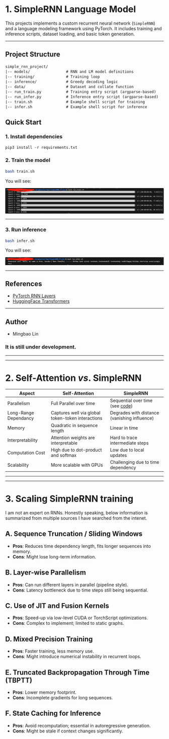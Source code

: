 # 1. SimpleRNN Language Model

This projects implements a custom recurrent neural network (`SimpleRNN`) and a language modeling framework using PyTorch. It includes training and inference scripts, dataset loading, and basic token generation.

---

## Project Structure

```
simple_rnn_project/
|-- models/                # RNN and LM model definitions
|-- training/              # Training loop
|-- inference/             # Greedy decoding logic
|-- data/                  # Dataset and collate function
|-- run_train.py           # Training entry script (argparse-based)
|-- run_infer.py           # Inference entry script (argparse-based)
|-- train.sh               # Example shell script for training
|-- infer.sh               # Example shell script for inference 
```


## Quick Start

### 1. Install dependencies

```
pip3 install -r requirements.txt
```

### 2. Train the model

```bash
bash train.sh
```
You will see:

![training log](./assets/train.png)

---


### 3. Run inference

```bash
bash infer.sh
```
You will see:

![training log](./assets/test.png)

---

## References

- [PyTorch RNN Layers](https://pytorch.org/docs/stable/nn.html#recurrent-layers)  
- [HuggingFace Transformers](https://github.com/huggingface/transformers)

---


## Author
- Mingbao Lin


### It is still under development.


---
---
# 2. Self-Attention *vs*. SimpleRNN

Aspect | Self-Attention | SimpleRNN
|---|---------|-------|
|Parallelism | Full Parallel over time | Sequential over time (see [code](https://github.com/lmbxmu/SimpleRNN_Project/blob/d737a9380954a77861106be51dcce2ede7aad115/models/simple_rnn.py#L42))|
|Long-Range Dependancy | Captures well via global token-token interactions | Degrades with distance (vanishing influence) |
|Memory | Quadratic in sequence length | Linear in time |
|Interpretability | Attention weights are interpretable | Hard to trace intermediate steps|
|Computation Cost | High due to dot-product and softmax | Low due to local updates|
|Scalability | More scalable with GPUs | Challenging due to time dependency|



-----
-----

# 3. Scaling SimpleRNN training

I am not an expert on RNNs. Honestly speaking, below information is summarized from multiple sources I have searched from the intenet.

## A. Sequence Truncation / Sliding Windows
- **Pros**: Reduces time dependency length, fits longer sequences into memory.
- **Cons**: Might lose long-term information.

## B. Layer-wise Parallelism
- **Pros**: Can run different layers in parallel (pipeline style).
- **Cons**: Latency bottleneck due to time steps still being sequential.

## C. Use of JIT and Fusion Kernels
- **Pros**: Speed-up via low-level CUDA or TorchScript optimizations.
- **Cons**: Complex to implement; limited to static graphs.

## D. Mixed Precision Training
- **Pros**: Faster training, less memory use.
- **Cons**: Might introduce numerical instability in recurrent loops.

## E. Truncated Backpropagation Through Time (TBPTT)
- **Pros**: Lower memory footprint.
- **Cons**: Incomplete gradients for long sequences.

## F. State Caching for Inference
- **Pros**: Avoid recomputation; essential in autoregressive generation.
- **Cons**: Might be stale if context changes significantly.